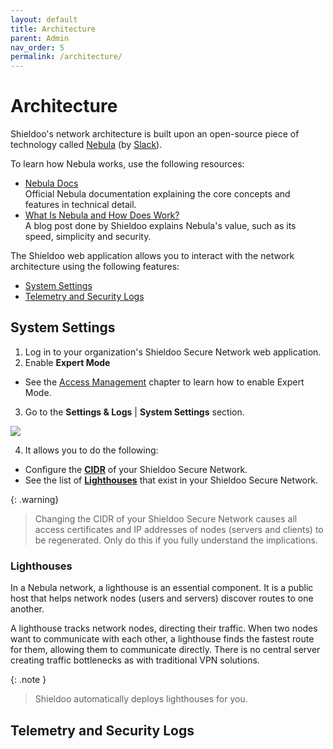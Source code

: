 ```yaml
---
layout: default
title: Architecture
parent: Admin
nav_order: 5
permalink: /architecture/
---
```


# Architecture
Shieldoo's network architecture is built upon an open-source piece of technology called [Nebula](https://github.com/slackhq/nebula) (by [Slack](https://github.com/slackhq)).

To learn how Nebula works, use the following resources:
- [Nebula Docs](https://nebula.defined.net/docs/)  
Official Nebula documentation explaining the core concepts and features in technical detail.
- [What Is Nebula and How Does Work?](https://www.shieldoo.io/blogs/what-is-nebula-and-how-it-works)  
A blog post done by Shieldoo explains Nebula's value, such as its speed, simplicity and security.

The Shieldoo web application allows you to interact with the network architecture using the following features:
- [System Settings](/architecture/#system-settings)
- [Telemetry and Security Logs](/architecture/#telemetry-and-security-logs)

## System Settings

1. Log in to your organization's Shieldoo Secure Network web application.
2. Enable __Expert Mode__
  - See the [Access Management](/access_management/) chapter to learn how to enable Expert Mode.
3. Go to the __Settings & Logs__ \| __System Settings__ section.

  ![](../../images/Architecture01.gif)
  
4. It allows you to do the following:
  - Configure the [__CIDR__](https://www.rfc-editor.org/rfc/rfc4632) of your Shieldoo Secure Network.
  - See the list of [__Lighthouses__](/architecture/#lighthouses) that exist in your Shieldoo Secure Network.
  

{: .warning}
> Changing the CIDR of your Shieldoo Secure Network causes all access certificates and IP addresses of nodes (servers and clients) to be regenerated.
> Only do this if you fully understand the implications.

### Lighthouses
In a Nebula network, a lighthouse is an essential component. It is a public host that helps network nodes (users and servers) discover routes to one another.

A lighthouse tracks network nodes, directing their traffic. When two nodes want to communicate with each other, a lighthouse finds the fastest route for them, allowing them to communicate directly. There is no central server creating traffic bottlenecks as with traditional VPN solutions.

{: .note }
> Shieldoo automatically deploys lighthouses for you.

## Telemetry and Security Logs
<!---Telemetry Logs, Security Logs-->
